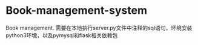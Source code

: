 # Book-management-system
Book management.
需要在本地执行server.py文件中注释的sql语句，环境安装python3环境，以及pymysql和flask相关依赖包
